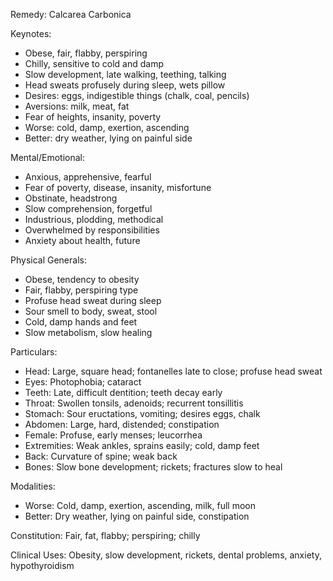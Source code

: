Remedy: Calcarea Carbonica

Keynotes:
- Obese, fair, flabby, perspiring
- Chilly, sensitive to cold and damp
- Slow development, late walking, teething, talking
- Head sweats profusely during sleep, wets pillow
- Desires: eggs, indigestible things (chalk, coal, pencils)
- Aversions: milk, meat, fat
- Fear of heights, insanity, poverty
- Worse: cold, damp, exertion, ascending
- Better: dry weather, lying on painful side

Mental/Emotional:
- Anxious, apprehensive, fearful
- Fear of poverty, disease, insanity, misfortune
- Obstinate, headstrong
- Slow comprehension, forgetful
- Industrious, plodding, methodical
- Overwhelmed by responsibilities
- Anxiety about health, future

Physical Generals:
- Obese, tendency to obesity
- Fair, flabby, perspiring type
- Profuse head sweat during sleep
- Sour smell to body, sweat, stool
- Cold, damp hands and feet
- Slow metabolism, slow healing

Particulars:
- Head: Large, square head; fontanelles late to close; profuse head sweat
- Eyes: Photophobia; cataract
- Teeth: Late, difficult dentition; teeth decay early
- Throat: Swollen tonsils, adenoids; recurrent tonsillitis
- Stomach: Sour eructations, vomiting; desires eggs, chalk
- Abdomen: Large, hard, distended; constipation
- Female: Profuse, early menses; leucorrhea
- Extremities: Weak ankles, sprains easily; cold, damp feet
- Back: Curvature of spine; weak back
- Bones: Slow bone development; rickets; fractures slow to heal

Modalities:
- Worse: Cold, damp, exertion, ascending, milk, full moon
- Better: Dry weather, lying on painful side, constipation

Constitution: Fair, fat, flabby; perspiring; chilly

Clinical Uses: Obesity, slow development, rickets, dental problems, anxiety, hypothyroidism